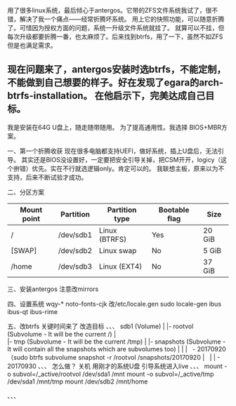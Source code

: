 用了很多linux系统，最后倾心于antergos。它带的ZFS文件系统我试了，很不错，解决了我一个痛点——经常折腾坏系统。
用上它的快照功能，可以随意折腾了。可惜因为授权方面的问题，系统一升级文件系统就挂了。
就算可以不挂，但每次升级都要折腾一番，也太麻烦了。后来找到btrfs，用了一下，虽然不如ZFS但是也满足需求。

现在问题来了，antergos安装时选btrfs，不能定制，不能做到自己想要的样子。好在发现了egara的arch-btrfs-installation。
在他启示下，完美达成自己目标。
--------------------------------

我是安装在64G U盘上，随走随带随用。
为了提高通用性。我选择 BIOS+MBR方案。

一、第一个折腾收获
现在很多电脑都支持UEFI，做好系统，插上U盘后，无法引导。
其实还是BIOS没设置好，一定要把安全引导关掉，把CSM开开，logicy（这个拚错）优先。实在不行就选逻辑only。肯定可以的。
我联想主板，原来以为不支持，后来不断试验才成功。


二、分区方案

| Mount point | Partition | Partition type      | Bootable flag | Size   |
|-------------|-----------|---------------------|---------------|--------|
| /           | /dev/sdb1 | Linux (BTRFS)       | Yes           | 20 GiB |
| [SWAP]      | /dev/sdb2 | Linux swap          | No            | 5 GiB  |
| /home       | /dev/sdb3 | Linux (EXT4)        | No            | 37 GiB |

三、安装antergos
注意改mirrors

四、设置系统
wqy-*   noto-fonts-cjk  改/etc/locale.gen   sudo locale-gen
ibus  ibus-qt  ibus-rime

五、改btrfs   关键时间来了
改造目标
、、、
sdb1 (Volume)
|
|- rootvol (Subvolume - It will be the current /)
|     
|- tmp (Subvolume - It will be the current /tmp)
|
|- snapshots (Subvolume -  It will contain all the snapshots which are subvolumes too)
|    |
|    - 20170920 （sudo btrfs subvolume snapshot -r /rootvol  /snapshots/20170920
|    |
|    - 20170930
、、、
怎么做？
关机  用刚才的系统U盘 引导系统进入live
、、、
mount -o subvol=/_active/rootvol /dev/sda1 /mnt
mount -o subvol=/_active/tmp /dev/sda1 /mnt/tmp
mount /dev/sdb2 /mnt/home

、、、


